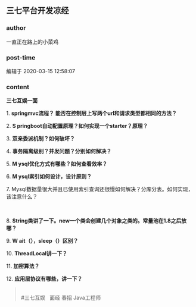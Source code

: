 ## 三七平台开发凉经
### author 
一直正在路上的小菜鸡
### post-time 

编辑于  2020-03-15 12:58:07
### content 
<div class="post-topic-des nc-post-content">
 <p>
  <b>
   三七互娱一面
  </b>
 </p>
 <p>
  1.
  <b>
   springmvc流程？ 能否在控制层上写两个url和请求类型都相同的方法？
  </b>
 </p>
 <p>
  2.
  <b>
   S
  </b>
  <b>
   pringboot自动配置原理？如何实现一个starter？原理？
  </b>
 </p>
 <p>
  3.
  <b>
   双亲委派机制？如何破坏？
  </b>
 </p>
 <p>
  4.
  <b>
   事务隔离级别？并发问题？分别如何解决？
  </b>
 </p>
 <p>
  5.
  <b>
   M
  </b>
  <b>
   ysql优化方式有哪些？如何查看效率？
  </b>
 </p>
 <p>
  6.
  <b>
   M
  </b>
  <b>
   ysql索引如何设计，设计原则？
  </b>
 </p>
 <p>
  <span>
  </span>
  7. Mysql数据量很大并且已使用索引查询还很慢如何解决？分库分表。如何实现，该注意什么？
  <span>
  </span>
 </p>
 <p>
  <br/>
 </p>
 <p>
  8.
  <b>
   String类讲了一下。new一个类会创建几个对象之类的。常量池在1.8之后放哪？
  </b>
 </p>
 <p>
  9.
  <b>
   W
  </b>
  <b>
   ait（），sleep（）区别？
  </b>
 </p>
 <p>
  10.
  <b>
   ThreadLocal讲一下？
  </b>
 </p>
 <p>
  11.
  <b>
   加密算法？
  </b>
 </p>
 <div>
  12.
  <b>
   应用层协议有哪些，讲一下？
  </b>
 </div>
 <blockquote>
  <div>
   <br/>
  </div>
  <div>
   #三七互娱   面经 春招 Java工程师
  </div>
 </blockquote>
 <p>
  <br/>
 </p>
</div>
